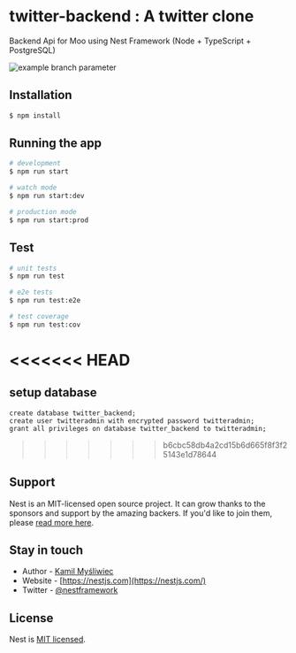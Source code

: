 # twitter-backend : A twitter clone

Backend Api for Moo using Nest Framework (Node + TypeScript + PostgreSQL)

![example branch parameter](https://github.com/jaypatel-24/twitter-backend/actions/workflows/nodejs.yml/badge.svg?branch=main)

## Installation

```bash
$ npm install
```

## Running the app

```bash
# development
$ npm run start

# watch mode
$ npm run start:dev

# production mode
$ npm run start:prod
```

## Test

```bash
# unit tests
$ npm run test

# e2e tests
$ npm run test:e2e

# test coverage
$ npm run test:cov
```

# <<<<<<< HEAD

## setup database

```
create database twitter_backend;
create user twitteradmin with encrypted password twitteradmin;
grant all privileges on database twitter_backend to twitteradmin;
```

> > > > > > > b6cbc58db4a2cd15b6d665f8f3f25143e1d78644

## Support

Nest is an MIT-licensed open source project. It can grow thanks to the sponsors and support by the amazing backers. If you'd like to join them, please [read more here](https://docs.nestjs.com/support).

## Stay in touch

- Author - [Kamil Myśliwiec](https://kamilmysliwiec.com)
- Website - [https://nestjs.com](https://nestjs.com/)
- Twitter - [@nestframework](https://twitter.com/nestframework)

## License

Nest is [MIT licensed](LICENSE).
